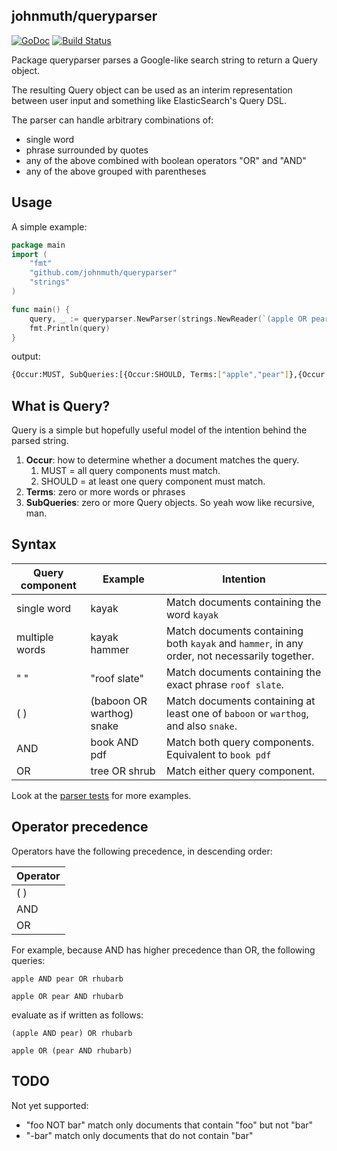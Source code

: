 ## johnmuth/queryparser

[![GoDoc](https://godoc.org/github.com/johnmuth/queryparser?status.svg)](https://godoc.org/github.com/johnmuth/queryparser) [![Build Status](https://travis-ci.org/johnmuth/queryparser.svg?branch=master)](https://travis-ci.org/johnmuth/queryparser)


Package queryparser parses a Google-like search string to return a Query object.

The resulting Query object can be used as an interim representation between user input and something like ElasticSearch's Query DSL.

The parser can handle arbitrary combinations of:

*  single word
*  phrase surrounded by quotes
*  any of the above combined with boolean operators "OR" and "AND"
*  any of the above grouped with parentheses

## Usage

A simple example:

```go
package main
import (
    "fmt"
    "github.com/johnmuth/queryparser"
    "strings"
)

func main() {
	query, _ := queryparser.NewParser(strings.NewReader(`(apple OR pear) AND (pie OR crumble)`)).Parse()
	fmt.Println(query)
}
```

output:
```bash
{Occur:MUST, SubQueries:[{Occur:SHOULD, Terms:["apple","pear"]},{Occur:SHOULD, Terms:["pie","crumble"]}]}

```
## What is Query?

Query is a simple but hopefully useful model of the intention behind the parsed string.

1. **Occur**: how to determine whether a document matches the query.
    1. MUST = all query components must match.
    2. SHOULD = at least one query component must match.
2. **Terms**: zero or more words or phrases
3. **SubQueries**: zero or more Query objects. So yeah wow like recursive, man.

## Syntax

| Query component | Example | Intention |
| --- | --- | --- |
| single word | kayak | Match documents containing the word `kayak`|
| multiple words | kayak hammer | Match documents containing both `kayak` and `hammer`, in any order, not necessarily together. |
| " " | "roof slate" | Match documents containing the exact phrase `roof slate`. |
| ( ) | (baboon OR warthog) snake | Match documents containing at least one of `baboon` or `warthog`, and also `snake`. |
| AND | book AND pdf | Match both query components. Equivalent to `book pdf` |
| OR | tree OR shrub | Match either query component. |

Look at the [parser tests](./parser_test.go) for more examples.

## Operator precedence

Operators have the following precedence, in descending order:

| Operator |
|--------- |
| ( ) |
| AND |
| OR  |

For example, because AND has higher precedence than OR, the following queries:

```apple AND pear OR rhubarb```

```apple OR pear AND rhubarb```

evaluate as if written as follows:

```
(apple AND pear) OR rhubarb
```
```
apple OR (pear AND rhubarb)
```

## TODO

Not yet supported:

* "foo NOT bar" match only documents that contain "foo" but not "bar"
*  "-bar" match only documents that do not contain "bar"
